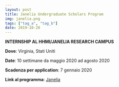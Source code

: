 ```yaml
---
layout: post
title: Janelia Undergraduate Scholars Program
img: janelia.png
tags: ["tag_a", "tag_b"]
date: 2019-10-28
---
```


**INTERNSHIP AL HHMI/JANELIA RESEARCH CAMPUS**

**Dove**: Virginia, Stati Uniti 

**Date**: 10 settimane da maggio 2020 ad agosto 2020 

**Scadenza per application**: 7 gennaio 2020 

**Link al programma**: [Janelia](https://www.janelia.org/you-janelia/students-postdocs/undergraduate-scholars-program)

